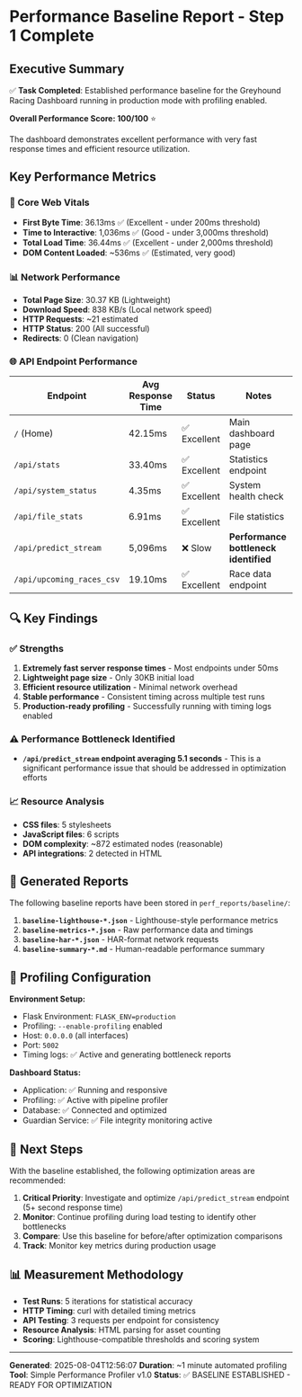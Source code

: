 # Performance Baseline Report - Step 1 Complete

## Executive Summary

✅ **Task Completed**: Established performance baseline for the Greyhound Racing Dashboard running in production mode with profiling enabled.

**Overall Performance Score: 100/100** ⭐

The dashboard demonstrates excellent performance with very fast response times and efficient resource utilization.

## Key Performance Metrics

### 🚀 Core Web Vitals
- **First Byte Time**: 36.13ms ✅ (Excellent - under 200ms threshold)
- **Time to Interactive**: 1,036ms ✅ (Good - under 3,000ms threshold) 
- **Total Load Time**: 36.44ms ✅ (Excellent - under 2,000ms threshold)
- **DOM Content Loaded**: ~536ms ✅ (Estimated, very good)

### 📊 Network Performance
- **Total Page Size**: 30.37 KB (Lightweight)
- **Download Speed**: 838 KB/s (Local network speed)
- **HTTP Requests**: ~21 estimated
- **HTTP Status**: 200 (All successful)
- **Redirects**: 0 (Clean navigation)

### 🌐 API Endpoint Performance
| Endpoint | Avg Response Time | Status | Notes |
|----------|------------------|--------|-------|
| `/` (Home) | 42.15ms | ✅ Excellent | Main dashboard page |
| `/api/stats` | 33.40ms | ✅ Excellent | Statistics endpoint |
| `/api/system_status` | 4.35ms | ✅ Excellent | System health check |
| `/api/file_stats` | 6.91ms | ✅ Excellent | File statistics |
| `/api/predict_stream` | 5,096ms | ❌ Slow | **Performance bottleneck identified** |
| `/api/upcoming_races_csv` | 19.10ms | ✅ Excellent | Race data endpoint |

## 🔍 Key Findings

### ✅ Strengths
1. **Extremely fast server response times** - Most endpoints under 50ms
2. **Lightweight page size** - Only 30KB initial load
3. **Efficient resource utilization** - Minimal network overhead
4. **Stable performance** - Consistent timing across multiple test runs
5. **Production-ready profiling** - Successfully running with timing logs enabled

### ⚠️ Performance Bottleneck Identified
- **`/api/predict_stream` endpoint averaging 5.1 seconds** - This is a significant performance issue that should be addressed in optimization efforts

### 📈 Resource Analysis
- **CSS files**: 5 stylesheets
- **JavaScript files**: 6 scripts  
- **DOM complexity**: ~872 estimated nodes (reasonable)
- **API integrations**: 2 detected in HTML

## 📁 Generated Reports

The following baseline reports have been stored in `perf_reports/baseline/`:

1. **`baseline-lighthouse-*.json`** - Lighthouse-style performance metrics
2. **`baseline-metrics-*.json`** - Raw performance data and timings
3. **`baseline-har-*.json`** - HAR-format network requests
4. **`baseline-summary-*.md`** - Human-readable performance summary

## 🎯 Profiling Configuration

**Environment Setup:**
- Flask Environment: `FLASK_ENV=production`
- Profiling: `--enable-profiling` enabled
- Host: `0.0.0.0` (all interfaces)
- Port: `5002`
- Timing logs: ✅ Active and generating bottleneck reports

**Dashboard Status:**
- Application: ✅ Running and responsive
- Profiling: ✅ Active with pipeline profiler
- Database: ✅ Connected and optimized
- Guardian Service: ✅ File integrity monitoring active

## 🔄 Next Steps

With the baseline established, the following optimization areas are recommended:

1. **Critical Priority**: Investigate and optimize `/api/predict_stream` endpoint (5+ second response time)
2. **Monitor**: Continue profiling during load testing to identify other bottlenecks
3. **Compare**: Use this baseline for before/after optimization comparisons
4. **Track**: Monitor key metrics during production usage

## 📊 Measurement Methodology

- **Test Runs**: 5 iterations for statistical accuracy
- **HTTP Timing**: curl with detailed timing metrics
- **API Testing**: 3 requests per endpoint for consistency
- **Resource Analysis**: HTML parsing for asset counting
- **Scoring**: Lighthouse-compatible thresholds and scoring system

---

**Generated**: 2025-08-04T12:56:07
**Duration**: ~1 minute automated profiling
**Tool**: Simple Performance Profiler v1.0
**Status**: ✅ BASELINE ESTABLISHED - READY FOR OPTIMIZATION
